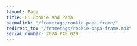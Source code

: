 ```yaml
---
layout: Page
title: Hi Rookie and Papa!
permalink: "/frametags/rookie-papa-frame/"
redirect_to: "/frametags/rookie-papa-frame.mp3"
serial_number: 2024.PAE.029
---
```

